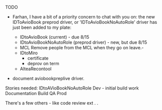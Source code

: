 



TODO
  - Farhan, I have a bit of a priority concern to chat with you on: the new IDToAvioBook preprod driver, or 'IDToAvioBookNoAutoRole' driver has just been added to my plate:
     - IDtoAvioBook (current)  - due 8/15
     - IDtoAvioBookNoAutoRole (preprod driver) - new, but due 8/15
    - MCL Remove people from the MCL when they go on leave.- 
     - IDtoMiro
       - certificate
       - deprov on term
     - AlteaRecontool
    

 - document aviobookpreplive driver.


Stories needed: IDtoAVioBookNoAutoRole
 Dev - initial build work
 Documentation
 Build
 QA
 Prod

There's a few others - like code review ext . . 
 
